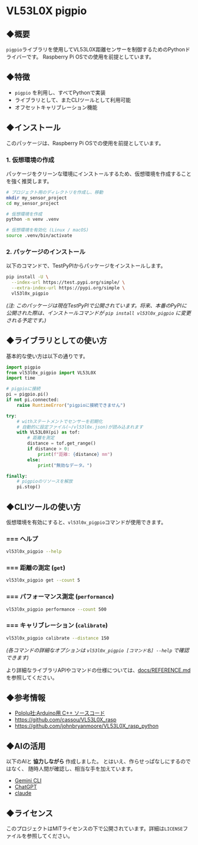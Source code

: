 # VL53L0X pigpio

## ◆概要

`pigpio`ライブラリを使用してVL53L0X距離センサーを制御するためのPythonドライバーです。
Raspberry Pi OSでの使用を前提としています。

## ◆特徴

- `pigpio` を利用し、すべてPythonで実装
- ライブラリとして、またCLIツールとして利用可能
- オフセットキャリブレーション機能

## ◆インストール

このパッケージは、Raspberry Pi OSでの使用を前提としています。

### 1. 仮想環境の作成

パッケージをクリーンな環境にインストールするため、仮想環境を作成することを強く推奨します。

```bash
# プロジェクト用のディレクトリを作成し、移動
mkdir my_sensor_project
cd my_sensor_project

# 仮想環境を作成
python -m venv .venv

# 仮想環境を有効化 (Linux / macOS)
source .venv/bin/activate
```

### 2. パッケージのインストール

以下のコマンドで、TestPyPIからパッケージをインストールします。

```bash
pip install -U \
  --index-url https://test.pypi.org/simple/ \
  --extra-index-url https://pypi.org/simple \
  vl53l0x_pigpio
```
*(注: このパッケージは現在TestPyPIで公開されています。将来、本番のPyPIに公開された際は、インストールコマンドが `pip install vl53l0x_pigpio` に変更される予定です。)*

## ◆ライブラリとしての使い方

基本的な使い方は以下の通りです。

```python
import pigpio
from vl53l0x_pigpio import VL53L0X
import time

# pigpioに接続
pi = pigpio.pi()
if not pi.connected:
    raise RuntimeError("pigpioに接続できません")

try:
    # withステートメントでセンサーを初期化
    # 自動的に設定ファイル(~/vl53l0x.json)が読み込まれます
    with VL53L0X(pi) as tof:
        # 距離を測定
        distance = tof.get_range()
        if distance > 0:
            print(f"距離: {distance} mm")
        else:
            print("無効なデータ。")

finally:
    # pigpioのリソースを解放
    pi.stop()
```

## ◆CLIツールの使い方

仮想環境を有効にすると、`vl53l0x_pigpio`コマンドが使用できます。

### === ヘルプ

```bash
vl53l0x_pigpio --help
```

### === 距離の測定 (`get`)

```bash
vl53l0x_pigpio get --count 5
```

### === パフォーマンス測定 (`performance`)

```bash
vl53l0x_pigpio performance --count 500
```

### === キャリブレーション (`calibrate`)

```bash
vl53l0x_pigpio calibrate --distance 150
```
*(各コマンドの詳細なオプションは `vl53l0x_pigpio [コマンド名] --help` で確認できます)*

より詳細なライブラリAPIやコマンドの仕様については、[docs/REFERENCE.md](docs/REFERENCE.md)を参照してください。

## ◆参考情報

- [Pololu社:Arduino用 C++ ソースコード](https://github.com/pololu/vl53l0x-arduino)
- https://github.com/cassou/VL53L0X_rasp
- https://github.com/johnbryanmoore/VL53L0X_rasp_python


## ◆AIの活用

以下のAIと **協力しながら** 作成しました。
とはいえ、作らせっぱなしにするのではなく、
随時人間が確認し、相当な手を加えています。

- [Gemini CLI](https://github.com/google-gemini/gemini-cli)
- [ChatGPT](https://chatgpt.com/)
- [claude](https://claude.ai/)


## ◆ライセンス

このプロジェクトはMITライセンスの下で公開されています。詳細は`LICENSE`ファイルを参照してください。
